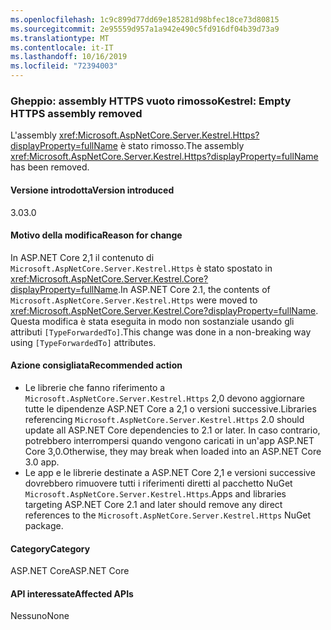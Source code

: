 ```yaml
---
ms.openlocfilehash: 1c9c899d77dd69e185281d98bfec18ce73d80815
ms.sourcegitcommit: 2e95559d957a1a942e490c5fd916df04b39d73a9
ms.translationtype: MT
ms.contentlocale: it-IT
ms.lasthandoff: 10/16/2019
ms.locfileid: "72394003"
---
```

### <a name="kestrel-empty-https-assembly-removed"></a><span data-ttu-id="2a39c-101">Gheppio: assembly HTTPS vuoto rimosso</span><span class="sxs-lookup"><span data-stu-id="2a39c-101">Kestrel: Empty HTTPS assembly removed</span></span>

<span data-ttu-id="2a39c-102">L'assembly <xref:Microsoft.AspNetCore.Server.Kestrel.Https?displayProperty=fullName> è stato rimosso.</span><span class="sxs-lookup"><span data-stu-id="2a39c-102">The assembly <xref:Microsoft.AspNetCore.Server.Kestrel.Https?displayProperty=fullName> has been removed.</span></span>

#### <a name="version-introduced"></a><span data-ttu-id="2a39c-103">Versione introdotta</span><span class="sxs-lookup"><span data-stu-id="2a39c-103">Version introduced</span></span>

<span data-ttu-id="2a39c-104">3.0</span><span class="sxs-lookup"><span data-stu-id="2a39c-104">3.0</span></span>

#### <a name="reason-for-change"></a><span data-ttu-id="2a39c-105">Motivo della modifica</span><span class="sxs-lookup"><span data-stu-id="2a39c-105">Reason for change</span></span>

<span data-ttu-id="2a39c-106">In ASP.NET Core 2,1 il contenuto di `Microsoft.AspNetCore.Server.Kestrel.Https` è stato spostato in <xref:Microsoft.AspNetCore.Server.Kestrel.Core?displayProperty=fullName>.</span><span class="sxs-lookup"><span data-stu-id="2a39c-106">In ASP.NET Core 2.1, the contents of `Microsoft.AspNetCore.Server.Kestrel.Https` were moved to <xref:Microsoft.AspNetCore.Server.Kestrel.Core?displayProperty=fullName>.</span></span> <span data-ttu-id="2a39c-107">Questa modifica è stata eseguita in modo non sostanziale usando gli attributi `[TypeForwardedTo]`.</span><span class="sxs-lookup"><span data-stu-id="2a39c-107">This change was done in a non-breaking way using `[TypeForwardedTo]` attributes.</span></span>

#### <a name="recommended-action"></a><span data-ttu-id="2a39c-108">Azione consigliata</span><span class="sxs-lookup"><span data-stu-id="2a39c-108">Recommended action</span></span>

- <span data-ttu-id="2a39c-109">Le librerie che fanno riferimento a `Microsoft.AspNetCore.Server.Kestrel.Https` 2,0 devono aggiornare tutte le dipendenze ASP.NET Core a 2,1 o versioni successive.</span><span class="sxs-lookup"><span data-stu-id="2a39c-109">Libraries referencing `Microsoft.AspNetCore.Server.Kestrel.Https` 2.0 should update all ASP.NET Core dependencies to 2.1 or later.</span></span> <span data-ttu-id="2a39c-110">In caso contrario, potrebbero interrompersi quando vengono caricati in un'app ASP.NET Core 3,0.</span><span class="sxs-lookup"><span data-stu-id="2a39c-110">Otherwise, they may break when loaded into an ASP.NET Core 3.0 app.</span></span>
- <span data-ttu-id="2a39c-111">Le app e le librerie destinate a ASP.NET Core 2,1 e versioni successive dovrebbero rimuovere tutti i riferimenti diretti al pacchetto NuGet `Microsoft.AspNetCore.Server.Kestrel.Https`.</span><span class="sxs-lookup"><span data-stu-id="2a39c-111">Apps and libraries targeting ASP.NET Core 2.1 and later should remove any direct references to the `Microsoft.AspNetCore.Server.Kestrel.Https` NuGet package.</span></span>

#### <a name="category"></a><span data-ttu-id="2a39c-112">Category</span><span class="sxs-lookup"><span data-stu-id="2a39c-112">Category</span></span>

<span data-ttu-id="2a39c-113">ASP.NET Core</span><span class="sxs-lookup"><span data-stu-id="2a39c-113">ASP.NET Core</span></span>

#### <a name="affected-apis"></a><span data-ttu-id="2a39c-114">API interessate</span><span class="sxs-lookup"><span data-stu-id="2a39c-114">Affected APIs</span></span>

<span data-ttu-id="2a39c-115">Nessuno</span><span class="sxs-lookup"><span data-stu-id="2a39c-115">None</span></span>

<!-- 

#### Affected APIs

Not detectable via API analysis

-->
